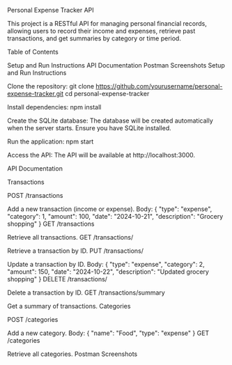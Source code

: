 Personal Expense Tracker API

This project is a RESTful API for managing personal financial records, allowing users to record their income and expenses, retrieve past transactions, and get summaries by category or time period.

Table of Contents

Setup and Run Instructions
API Documentation
Postman Screenshots
Setup and Run Instructions

Clone the repository: git clone https://github.com/yourusername/personal-expense-tracker.git cd personal-expense-tracker

Install dependencies: npm install

Create the SQLite database: The database will be created automatically when the server starts. Ensure you have SQLite installed.

Run the application: npm start

Access the API: The API will be available at http://localhost:3000.

API Documentation

Transactions

POST /transactions

Add a new transaction (income or expense).
Body: { "type": "expense", "category": 1, "amount": 100, "date": "2024-10-21", "description": "Grocery shopping" }
GET /transactions

Retrieve all transactions.
GET /transactions/

Retrieve a transaction by ID.
PUT /transactions/

Update a transaction by ID.
Body: { "type": "expense", "category": 2, "amount": 150, "date": "2024-10-22", "description": "Updated grocery shopping" }
DELETE /transactions/

Delete a transaction by ID.
GET /transactions/summary

Get a summary of transactions.
Categories

POST /categories

Add a new category.
Body: { "name": "Food", "type": "expense" }
GET /categories

Retrieve all categories.
Postman Screenshots